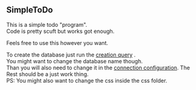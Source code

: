 ## SimpleToDo
This is a simple todo "program".  
Code is pretty scuft but works got enough.  

Feels free to use this however you want.  

To create the database just run the [creation query](https://github.com/ErikSchnittker/SimpleToDo/blob/master/db/database.sql)
.  
You might want to change the database name though.  
Than you will also need to change it in the [connection configuration](https://github.com/ErikSchnittker/SimpleToDo/blob/master/db/connection.php).
The Rest should be a just work thing.  
PS: You might also want to change the css inside the css folder.